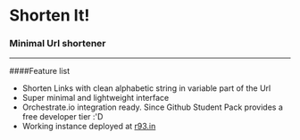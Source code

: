 # Shorten It!
### Minimal Url shortener
-----------
####Feature list

 * Shorten Links with clean alphabetic string in variable part of the Url 
 * Super minimal and lightweight interface 
 * Orchestrate.io integration ready. Since Github Student Pack provides a free developer tier :'D
 * Working instance deployed at [r93.in](http://r93.in)



